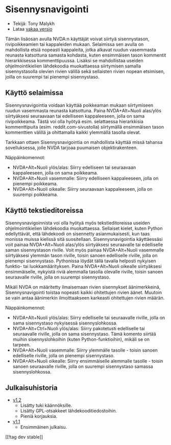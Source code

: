 # Sisennysnavigointi #

* Tekijä: Tony Malykh
* Lataa [vakaa versio][1]

Tämän lisäosan avulla NVDA:n käyttäjät voivat siirtyä sisennystason,
rivipoikkeamien tai kappaleiden mukaan.  Selaimissa sen avulla on
mahdollista etsiä nopeasti kappaleita, jotka alkavat ruudun vasemmasta
reunasta katsottuna samasta kohdasta, kuten ensimmäisen tason kommentit
hierarkkisessa kommenttipuussa.  Lisäksi se mahdollistaa useiden
ohjelmointikielien lähdekoodia muokattaessa siirtymisen samalla
sisennystasolla olevien rivien välillä sekä sellaisten rivien nopean
etsimisen, joilla on suurempi tai pienempi sisennystaso.

## Käyttö selaimissa
Sisennysnavigointia voidaan käyttää poikkeaman mukaan siirtymiseen ruudun
vasemmasta reunasta katsottuna.  Paina NVDA+Alt+Nuoli alas/ylös siirtyäksesi
seuraavaan tai edelliseen kappaleeseen, jolla on sama rivipoikkeama.  Tästä
voi olla hyötyä esim. selattaessa hierarkkisia kommenttipuita
(esim. reddit.com-sivustolla) siirtymällä ensimmäisen tason kommenttien
välillä ja ohittamalla kaikki ylemmällä tasolla olevat.

Tarkkaan ottaen Sisennysnavigointia on mahdollista käyttää missä tahansa
sovelluksessa, jolle NVDA tarjoaa puumaisen objektirakenteen.

Näppäinkomennot:

* NVDA+Alt+Nuoli ylös/alas: Siirry edelliseen tai seuraavaan kappaleeseen,
  jolla on sama poikkeama.
* NVDA+Alt+Nuoli vasemmalle: Siirry edelliseen kappaleeseen, jolla on
  pienempi poikkeama.
* NVDA+Alt+Nuoli oikealle: Siirry seuraavaan kappaleeseen, jolla on suurempi
  poikkeama.

## Käyttö tekstieditoreissa
Sisennysnavigoinnista voi olla hyötyä myös tekstieditoreissa useiden
ohjelmointikielien lähdekoodia muokattaessa.  Sellaiset kielet, kuten Python
edellyttävät, että lähdekoodi on sisennetty asianmukaisesti, kun taas
monissa muissa kielissä sitä suositellaan.  Sisennysnavigointia käyttäessäsi
voit painaa NVDA+Alt+Nuoli alas/ylös siirtyäksesi seuraavalle tai
edelliselle saman sisennystason riville.  Voit myös painaa NVDA+Alt+Nuoli
vasemmalle siirtyäksesi ylemmän tason riville, toisin sanoen edelliselle
riville, jolla on pienempi sisennystaso.  Pythonissa löydät tällä tavalla
helposti nykyisen funktio- tai luokkamäärityksen.  Paina NVDA+Alt+Nuoli
oikealle siirtyäksesi ensimmäiselle, nykyistä riviä alemmalla tasolla
olevalle riville, toisin sanoen seuraavalle riville, jolla on suurempi
sisennystaso.

Mikäli NVDA on määritetty ilmaisemaan rivien sisennykset äänimerkkeinä,
Sisennysnavigointi toistaa nopeasti kaikki ohitettujen rivien äänet.
Muutoin se vain antaa äänimerkin ilmoittaakseen karkeasti ohitettujen rivien
määrän.

Näppäinkomennot:

* NVDA+Alt+Nuoli ylös/alas: Siirry edelliselle tai seuraavalle riville,
  jolla on sama sisennystaso nykyisessä sisennyslohkossa.
* NVDA+Alt+Ctrl+Nuoli ylös/alas: Siirry pakotetusti edelliselle tai
  seuraavalle riville, jolla on sama sisennystaso. Tämä komento siirtää
  muihin sisennyslohkoihin (kuten Python-funktioihin), mikäli se on tarpeen.
* NVDA+Alt+Nuoli vasemmalle: Siirry ylemmälle tasolle - toisin sanoen
  edelliselle riville, jolla on pienempi sisennystaso.
* NVDA+Alt+Nuoli oikealle: Siirry ensimmäiselle alemmalle tasolle - toisin
  sanoen seuraavalle riville, jolla on suurempi sisennystaso samassa
  sisennyslohkossa.

## Julkaisuhistoria
* [v1.2](https://github.com/mltony/nvda-indent-nav/raw/master/releases/IndentNav-1.2.nvda-addon)
  * Lisätty tuki käännöksille.
  * Lisätty GPL-otsakkeet lähdekooditiedostoihin.
  * Pieniä korjauksia.
* [v1.1](https://github.com/mltony/nvda-indent-nav/raw/master/releases/IndentNav-1.1.nvda-addon)
  * Ensimmäinen julkaisu.

[[!tag dev stable]]

[1]: https://www.nvaccess.org/addonStore/legacy?file=indentnav
